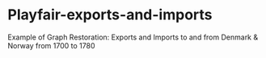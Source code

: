 # Playfair-exports-and-imports
Example of Graph Restoration: Exports and Imports to and from Denmark &amp; Norway from 1700 to 1780
